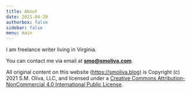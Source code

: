 ```yaml
---
title: About
date: 2021-04-20
authorbox: false
sidebar: false
menu: main
---
```


I am freelance writer living in Virginia. 

You can contact me via email at **smo@smoliva.com**. 

All original content on this website (https://smoliva.blog) is Copyright (c) 2021 S.M. Oliva, LLC, and licensed under a [Creative Commons Attribution-NonCommercial 4.0 International Public License](https://creativecommons.org/licenses/by-nc/4.0/legalcode).

